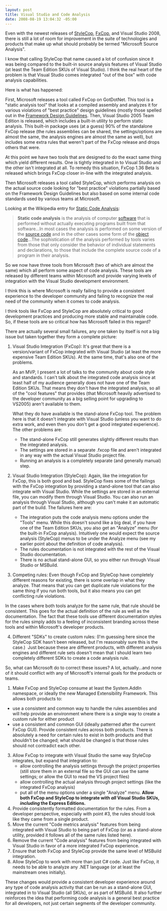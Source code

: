 ```yaml
---
layout: post
title: Visual Studio and Code Analysis
date: 2008-08-19 13:04:32 -05:00
---
```


Even with the newest releases of [StyleCop](http://code.msdn.microsoft.com/sourceanalysis), [FxCop](http://msdn.microsoft.com/en-us/library/bb429476(VS.80).aspx), and Visual Studio 2008, there is still a lot of room for improvement in the suite of technologies and products that make up what should probably be termed "Microsoft Source Analysis".

I know that calling StyleCop that name caused a lot of confusion since it was being compared to the built-in source analysis features of Visual Studio (at least the Team Edition SKUs of Visual Studio). I think the real heart of the problem is that Visual Studio comes integrated "out of the box" with code analysis capabilities.

Here is what has happened:

First, Microsoft releases a tool called FxCop on GotDotNet. This tool is a "static analysis tool" that looks at a compiled assembly and analyzes it for various violations of "best practice" design guidelines (mostly those spelled out in the [Framework Design Guidelines](http://amzn.to/28JOJA1). Then, Visual Studio 2005 Team Edition is released, which includes a built-in utility to perform static analysis. This built-in package uses (at a guess) 90% of the standalone FxCop release (the rules assemblies can be shared, the settings/options are almost the same, the analysis engines are almost the same as well), but includes some extra rules that weren't part of the FxCop release and drops others that were. 

At this point we have two tools that are designed to do the exact same thing which yield different results. One is tightly integrated in to Visual Studio and the other isn't integrated at all. To remedy this situation, FxCop 1.36 Beta is released which brings FxCop closer in-line with the integrated analysis.

Then Microsoft releases a tool called StyleCop, which performs analysis on the actual source code looking for "best practice" violations partially based on the Framework Design Guidelines but also based on some internal code standards used by various teams at Microsoft.

Looking at the Wikipedia entry for [Static Code Analysis](http://en.wikipedia.org/wiki/Code_analysis):

> **Static code analysis** is the analysis of computer [software](http://en.wikipedia.org/wiki/Software) that is performed without actually executing programs built from that software...In most cases the analysis is performed on some version of the [source code](http://en.wikipedia.org/wiki/Source_code) and in the other cases some form of the [object code](http://en.wikipedia.org/wiki/Object_code)...The sophistication of the analysis performed by tools varies from those that only consider the behavior of individual statements and declarations, to those that include the complete source code of a program in their analysis.

So we now have three tools from Microsoft (two of which are almost the same) which all perform some aspect of code analysis. These tools are released by different teams within Microsoft and provide varying levels of integration with the Visual Studio development environment. 

I think this is where Microsoft is really failing to provide a consistent experience to the developer community and failing to recognize the real need of the community when it comes to code analysis.

I think tools like FxCop and StyleCop are absolutely critical to good development practices and producing more stable and maintainable code. So, if these tools are so critical how has Microsoft failed in this regard?

There are actually several small failures, any one taken by itself is not a big issue but taken together they form a complete picture:

1. Visual Studio Integration (FxCop): It's great that there is a version/variant of FxCop integrated with Visual Studio (at least the more expensive Team Edition SKUs). At the same time, that's also one of the problems.        
   
   As an MVP, I present a lot of talks to the community about code style and standards. I can't talk about the integrated code analysis since at least half of my audience generally does not have one of the Team Edition SKUs. That means they don't have the integrated analysis, so all of the "cool features" that provides (that Microsoft heavily advertised to the developer community as a big selling point for upgrading to VS2005) aren't available to them.         

   What they do have available is the stand-alone FxCop tool. The problem here is that it doesn't integrate with Visual Studio (unless you want to do extra work, and even then you don't get a good integrated experience). The other problems are:         

   *   The stand-alone FxCop still generates slightly different results than the integrated analysis. 
   *   The settings are stored in a separate .fxcop file and aren't integrated in any way with the actual Visual Studio project file. 
   *   Running an analysis is a completely separate (and generally manual) step.    

2. Visual Studio Integration (StyleCop): Again, like the integration for FxCop, this is both good and bad. StyleCop fixes some of the failings with the FxCop integration by providing a stand-alone tool that can also integrate with Visual Studio. While the settings are stored in an external file, you can modify them through Visual Studio. You can also run an analysis through Visual Studio, although you can't make it an automatic part of the build. The failures here are:        

    *   The integration puts the code analysis menu options under the "Tools" menu. While this doesn't sound like a big deal, if you have one of the Team Edition SKUs, you also get an "Analyze" menu (for the built-in FxCop analysis). Intuitively one would expect the source analysis (StyleCop) menus to be under the Analyze menu (see my earlier point about the definition of code analysis).
    *   The rules documentation is not integrated with the rest of the Visual Studio documentation.
    *   There is no actual stand-alone GUI, so you either run through Visual Studio or MSBuild.   

3.  Competing rules: Even though FxCop and StyleCop have completely different reasons for existing, there is some overlap in what they analyze. That means that you can get duplicate rule violations for the same thing if you run both tools, but it also means you can get conflicting rule violations.       

   In the cases where both tools analyze for the same rule, that rule should be consistent. This goes for the actual definition of the rule as well as the documentation. The fact that these tools use different documentation styles for the rules simply adds to a feeling of inconsistent branding across these tools and within Microsoft's developer products.
   
4.  Different "SDKs" to create custom rules: (I'm guessing here since the StyleCop SDK hasn't been released, but I'm reasonably sure this is the case.)  Just because these are different products, with different analysis engines and different rule sets doesn't mean that I should learn two completely different SDKs to create a code analysis rule.  

So, what can Microsoft do to correct these issues? A lot, actually...and none of it should conflict with any of Microsoft's internal goals for the products or teams.

1.  Make FxCop and StyleCop consume at least the System.AddIn namespace, or ideally the new Managed Extensibility Framework. This allows both products to:
   *   use a consistent and common way to handle the rules assemblies and will help provide an environment where there is a single way to create a custom rule for either product
   *   use a consistent and common GUI (ideally patterned after the current FxCop GUI).    Provide consistent rules across both products. There is absolutely a need for certain rules to exist in both products and that shouldn't be changed; what should be changed is that those rules should not contradict each other.
3.  Allow FxCop to integrate with Visual Studio the same way StyleCop integrates, but expand that integration to:
    *   allow controlling the analysis settings through the project properties (still store them in an external file so the GUI can use the same settings; or allow the GUI to read the VS project files)
    *   allow controlling the actual analysis through project settings (like the integrated FxCop analysis)
    *   put all of the menu options under a single "Analyze" menu.    **Allow both FxCop and StyleCop to integrate with *all* Visual Studio SKUs, *including* the Express Editions.**
5.  Provide consistently formatted documentation for the rules. From a developer perspective, especially with point #3, the rules should look like they came from a single product.
6.  Move the current "Code metrics analysis" features from being integrated with Visual Studio to being part of FxCop (or as a stand-alone utility, provided it follows all of the same rules listed here).
7.  Remove the current "Code analysis" features from being integrated with Visual Studio in favor of a more integrated FxCop experience.
8.  Ensure that both FxCop and StyleCop provide the same level of MSBuild integration.
9.  Allow StyleCop to work with more than just C# code. Just like FxCop, it needs to be able to analyze any .NET language (or at least the mainstream ones initially).  

These changes would provide a consistent developer experience around any type of code analysis activity that can be run as a stand-alone GUI, integrated in to Visual Studio (all SKUs), or as part of MSBuild. It also further reinforces the idea that performing code analysis is a general best practice for all developers, not just certain segments of the developer community.